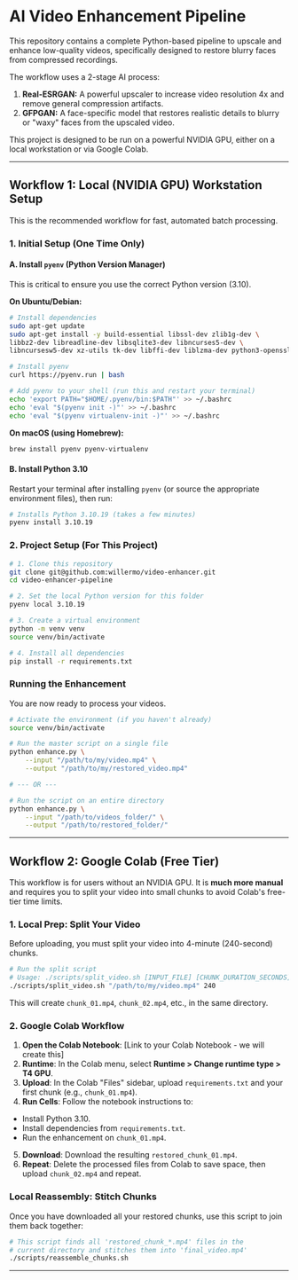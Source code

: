 # AI Video Enhancement Pipeline

This repository contains a complete Python-based pipeline to upscale and enhance low-quality videos, specifically designed to restore blurry faces from compressed recordings.

The workflow uses a 2-stage AI process:
1.  **Real-ESRGAN:** A powerful upscaler to increase video resolution 4x and remove general compression artifacts.
2.  **GFPGAN:** A face-specific model that restores realistic details to blurry or "waxy" faces from the upscaled video.

This project is designed to be run on a powerful NVIDIA GPU, either on a local workstation or via Google Colab.



---



##  Workflow 1: Local (NVIDIA GPU) Workstation Setup

This is the recommended workflow for fast, automated batch processing.

### 1. Initial Setup (One Time Only)

#### A. Install `pyenv` (Python Version Manager)

This is critical to ensure you use the correct Python version (3.10).

**On Ubuntu/Debian:**
```bash
# Install dependencies
sudo apt-get update
sudo apt-get install -y build-essential libssl-dev zlib1g-dev \
libbz2-dev libreadline-dev libsqlite3-dev libncurses5-dev \
libncursesw5-dev xz-utils tk-dev libffi-dev liblzma-dev python3-openssl

# Install pyenv
curl https://pyenv.run | bash

# Add pyenv to your shell (run this and restart your terminal)
echo 'export PATH="$HOME/.pyenv/bin:$PATH"' >> ~/.bashrc
echo 'eval "$(pyenv init -)"' >> ~/.bashrc
echo 'eval "$(pyenv virtualenv-init -)"' >> ~/.bashrc
```

**On macOS (using Homebrew):**
```bash
brew install pyenv pyenv-virtualenv
```

#### B. Install Python 3.10

Restart your terminal after installing `pyenv` (or source the appropriate environment files), then run:
```bash
# Installs Python 3.10.19 (takes a few minutes)
pyenv install 3.10.19
```

### 2. Project Setup (For This Project)

```bash
# 1. Clone this repository
git clone git@github.com:willermo/video-enhancer.git
cd video-enhancer-pipeline

# 2. Set the local Python version for this folder
pyenv local 3.10.19

# 3. Create a virtual environment
python -m venv venv
source venv/bin/activate

# 4. Install all dependencies
pip install -r requirements.txt
```

### Running the Enhancement

You are now ready to process your videos.

```bash
# Activate the environment (if you haven't already)
source venv/bin/activate

# Run the master script on a single file
python enhance.py \
    --input "/path/to/my/video.mp4" \
    --output "/path/to/my/restored_video.mp4"

# --- OR ---

# Run the script on an entire directory
python enhance.py \
    --input "/path/to/videos_folder/" \
    --output "/path/to/restored_folder/"
```



---



## Workflow 2: Google Colab (Free Tier)

This workflow is for users without an NVIDIA GPU. It is **much more manual** and requires you to split your video into small chunks to avoid Colab's free-tier time limits.

### 1. Local Prep: Split Your Video

Before uploading, you must split your video into 4-minute (240-second) chunks.

```bash
# Run the split script
# Usage: ./scripts/split_video.sh [INPUT_FILE] [CHUNK_DURATION_SECONDS]
./scripts/split_video.sh "/path/to/my/video.mp4" 240
```

This will create `chunk_01.mp4`, `chunk_02.mp4`, etc., in the same directory.

### 2. Google Colab Workflow

1. **Open the Colab Notebook**: [Link to your Colab Notebook - we will create this]
2. **Runtime**: In the Colab menu, select **Runtime > Change runtime type > T4 GPU**.
3. **Upload**: In the Colab "Files" sidebar, upload `requirements.txt` and your first chunk (e.g., `chunk_01.mp4`).
4. **Run Cells**: Follow the notebook instructions to:
  - Install Python 3.10.
  - Install dependencies from `requirements.txt`.
  - Run the enhancement on `chunk_01.mp4`.
5. **Download**: Download the resulting `restored_chunk_01.mp4`.
6. **Repeat**: Delete the processed files from Colab to save space, then upload `chunk_02.mp4` and repeat.

### Local Reassembly: Stitch Chunks

Once you have downloaded all your restored chunks, use this script to join them back together:

```bash
# This script finds all 'restored_chunk_*.mp4' files in the
# current directory and stitches them into 'final_video.mp4'
./scripts/reassemble_chunks.sh
```



---

